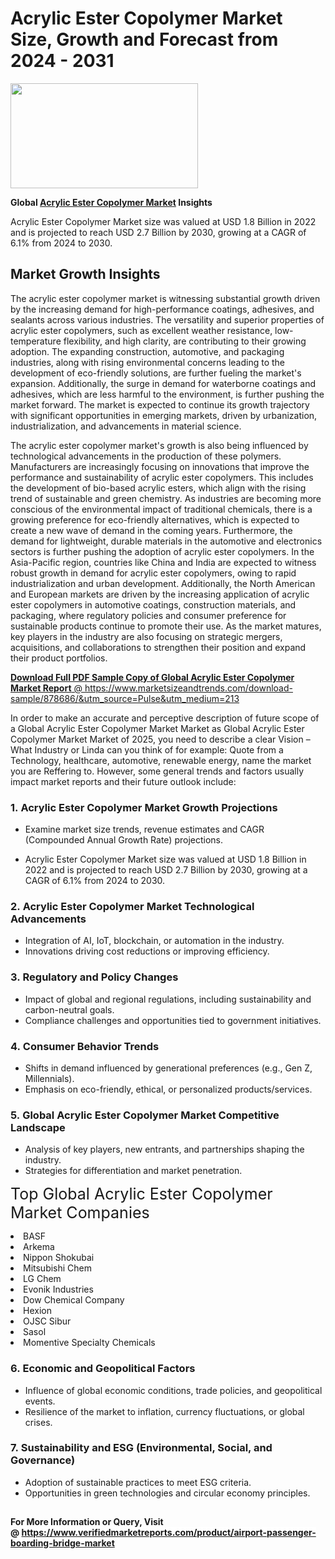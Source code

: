 <H1>Acrylic Ester Copolymer Market Size, Growth and Forecast from 2024 - 2031</H1><img class="aligncenter size-medium wp-image-584254" src="https://thirdeyenews.in/wp-content/uploads/2024/09/Global-Market-Research-300x168.jpeg" alt="" width="300" height="168" /><p><strong>Global&nbsp;<a href="https://www.marketsizeandtrends.com/download-sample/878686/&amp;utm_source=Pulse&amp;utm_medium=213">Acrylic Ester Copolymer Market</a> Insights</strong></p><p>Acrylic Ester Copolymer Market size was valued at USD 1.8 Billion in 2022 and is projected to reach USD 2.7 Billion by 2030, growing at a CAGR of 6.1% from 2024 to 2030.</p><p><h2>Market Growth Insights</h2> <p>The acrylic ester copolymer market is witnessing substantial growth driven by the increasing demand for high-performance coatings, adhesives, and sealants across various industries. The versatility and superior properties of acrylic ester copolymers, such as excellent weather resistance, low-temperature flexibility, and high clarity, are contributing to their growing adoption. The expanding construction, automotive, and packaging industries, along with rising environmental concerns leading to the development of eco-friendly solutions, are further fueling the market's expansion. Additionally, the surge in demand for waterborne coatings and adhesives, which are less harmful to the environment, is further pushing the market forward. The market is expected to continue its growth trajectory with significant opportunities in emerging markets, driven by urbanization, industrialization, and advancements in material science.</p> <p><a href="#"></a></p> <p>The acrylic ester copolymer market's growth is also being influenced by technological advancements in the production of these polymers. Manufacturers are increasingly focusing on innovations that improve the performance and sustainability of acrylic ester copolymers. This includes the development of bio-based acrylic esters, which align with the rising trend of sustainable and green chemistry. As industries are becoming more conscious of the environmental impact of traditional chemicals, there is a growing preference for eco-friendly alternatives, which is expected to create a new wave of demand in the coming years. Furthermore, the demand for lightweight, durable materials in the automotive and electronics sectors is further pushing the adoption of acrylic ester copolymers. In the Asia-Pacific region, countries like China and India are expected to witness robust growth in demand for acrylic ester copolymers, owing to rapid industrialization and urban development. Additionally, the North American and European markets are driven by the increasing application of acrylic ester copolymers in automotive coatings, construction materials, and packaging, where regulatory policies and consumer preference for sustainable products continue to promote their use. As the market matures, key players in the industry are also focusing on strategic mergers, acquisitions, and collaborations to strengthen their position and expand their product portfolios. <p><a href="#"></p><p><span class=""><strong>Download Full PDF Sample Copy of Global Acrylic Ester Copolymer Market Report</strong> @ <a href="https://www.marketsizeandtrends.com/download-sample/878686/&amp;utm_source=Pulse&amp;utm_medium=213" target="_blank">https://www.marketsizeandtrends.com/download-sample/878686/&amp;utm_source=Pulse&amp;utm_medium=213</a></span></p><p>In order to make an accurate and perceptive description of future scope of a Global&nbsp;Acrylic Ester Copolymer Market Market as Global&nbsp;Acrylic Ester Copolymer Market Market of 2025, you need to describe a clear Vision &ndash; What Industry or Linda can you think of for example: Quote from a Technology, healthcare, automotive, renewable energy, name the market you are Reffering to. However, some general trends and factors usually impact market reports and their future outlook include:</p><h3>1.&nbsp;<strong>Acrylic Ester Copolymer Market Growth Projections</strong></h3><ul><li>Examine market size trends, revenue estimates and CAGR (Compounded Annual Growth Rate) projections.</li><li><p>Acrylic Ester Copolymer Market size was valued at USD 1.8 Billion in 2022 and is projected to reach USD 2.7 Billion by 2030, growing at a CAGR of 6.1% from 2024 to 2030.</p></li></ul><h3>2.&nbsp;<strong>Acrylic Ester Copolymer Market Technological Advancements</strong></h3><ul><li>Integration of AI, IoT, blockchain, or automation in the industry.</li><li>Innovations driving cost reductions or improving efficiency.</li></ul><h3>3.&nbsp;<strong>Regulatory and Policy Changes</strong></h3><ul><li>Impact of global and regional regulations, including sustainability and carbon-neutral goals.</li><li>Compliance challenges and opportunities tied to government initiatives.</li></ul><h3>4.&nbsp;<strong>Consumer Behavior Trends</strong></h3><ul><li>Shifts in demand influenced by generational preferences (e.g., Gen Z, Millennials).</li><li>Emphasis on eco-friendly, ethical, or personalized products/services.</li></ul><h3>5.&nbsp;<strong>Global Acrylic Ester Copolymer Market Competitive Landscape</strong></h3><ul><li>Analysis of key players, new entrants, and partnerships shaping the industry.</li><li>Strategies for differentiation and market penetration.</li></ul><p data-pm-slice="1 1 []"><span style="color: inherit; font-family: inherit; font-size: 25px;">Top Global Acrylic Ester Copolymer Market Companies</span></p><div class="" data-test-id=""><p><li>BASF</li><li> Arkema</li><li> Nippon Shokubai</li><li> Mitsubishi Chem</li><li> LG Chem</li><li> Evonik Industries</li><li> Dow Chemical Company</li><li> Hexion</li><li> OJSC Sibur</li><li> Sasol</li><li> Momentive Specialty Chemicals</li></p></div><h3>6.&nbsp;<strong>Economic and Geopolitical Factors</strong></h3><ul><li>Influence of global economic conditions, trade policies, and geopolitical events.</li><li>Resilience of the market to inflation, currency fluctuations, or global crises.</li></ul><h3>7.&nbsp;<strong>Sustainability and ESG (Environmental, Social, and Governance)</strong></h3><ul><li>Adoption of sustainable practices to meet ESG criteria.</li><li>Opportunities in green technologies and circular economy principles.</li></ul><h2><strong style="font-size: 14px;">For More Information or Query, Visit @&nbsp;</strong><a style="background-color: #ffffff; font-size: 14px;" href="https://www.marketsizeandtrends.com/report/acrylic-ester-copolymer-market/" target="_blank">https://www.verifiedmarketreports.com/product/airport-passenger-boarding-bridge-market</a></h2>
